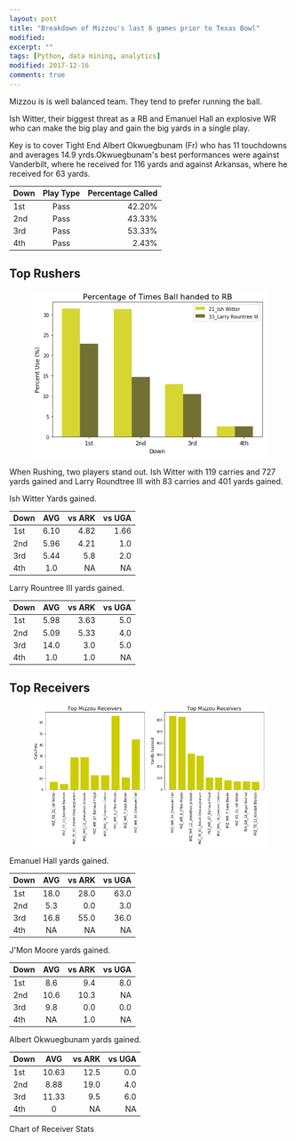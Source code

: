 ```yaml
---
layout: post
title: "Breakdown of Mizzou's last 6 games prior to Texas Bowl"
modified:
excerpt: ""
tags: [Python, data mining, analytics]
modified: 2017-12-16
comments: true
---
```


Mizzou is is well balanced team. They tend to prefer running the ball.

Ish Witter, their biggest threat as a RB and Emanuel Hall an explosive WR who can make the big play and gain the big yards in a single play.

Key is to cover Tight End Albert Okwuegbunam (Fr) who has 11 touchdowns and averages 14.9 yrds.Okwuegbunam's best performances were against Vanderbilt, where he received for 116 yards and against Arkansas, where he received for 63 yards.


| Down        | Play Type     | Percentage Called |
| ------------- |:-------------:| -----:|
| 1st     | Pass | 42.20% | 
| 2nd     | Pass |   43.33% |
| 3rd     | Pass | 53.33% | 
| 4th     | Pass |   2.43% |

## Top Rushers

<figure>
     <img src="/images/Mizzou_Breakdown/RB_down.png">
    <figcaption></figcaption>
</figure>

When Rushing, two players stand out. Ish Witter with 119 carries and 727 yards gained and Larry Roundtree III with 83 carries and 401 yards gained.

Ish Witter Yards gained.

| Down        |AVG    | vs ARK | vs UGA |
| ------------- |:-------------:| -----:| -----:|
| 1st     | 6.10 | 4.82 |  1.66 |
| 2nd     | 5.96 |   4.21 | 1.0 |
| 3rd     | 5.44 | 5.8 |  2.0 |
| 4th     | 1.0 |   NA | NA |


Larry Rountree III yards gained.

| Down        |AVG    | vs ARK | vs UGA |
| ------------- |:-------------:| -----:| -----:|
| 1st     | 5.98 | 3.63 |  5.0 |
| 2nd     | 5.09 |   5.33 | 4.0 |
| 3rd     | 14.0 | 3.0 |  5.0 |
| 4th     | 1.0 |   1.0 | NA |





## Top Receivers

<figure>
     <img src="/images/Mizzou_Breakdown/receivers_comp.png">
    <figcaption></figcaption>
</figure>

Emanuel Hall yards gained.

| Down        |AVG    | vs ARK | vs UGA |
| ------------- |:-------------:| -----:| -----:|
| 1st     | 18.0 | 28.0 |  63.0 |
| 2nd     | 5.3 |   0.0 | 3.0 |
| 3rd     | 16.8 | 55.0 |  36.0 |
| 4th     | NA |   NA | NA |

J'Mon Moore yards gained.

| Down        |AVG    | vs ARK | vs UGA |
| ------------- |:-------------:| -----:| -----:|
| 1st     | 8.6 | 9.4 |  8.0 |
| 2nd     | 10.6 |   10.3 | NA |
| 3rd     | 9.8 | 0.0 |  0.0 |
| 4th     | NA |   1.0 | NA |

Albert Okwuegbunam yards gained.

| Down        |AVG    | vs ARK | vs UGA |
| ------------- |:-------------:| -----:| -----:|
| 1st     | 10.63 | 12.5 |  0.0 |
| 2nd     | 8.88 |   19.0 | 4.0 |
| 3rd     | 11.33 | 9.5 |  6.0 |
| 4th     | 0 |   NA | NA |


Chart of Receiver Stats
